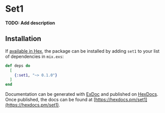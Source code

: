 # Set1

**TODO: Add description**

## Installation

If [available in Hex](https://hex.pm/docs/publish), the package can be installed
by adding `set1` to your list of dependencies in `mix.exs`:

```elixir
def deps do
  [
    {:set1, "~> 0.1.0"}
  ]
end
```

Documentation can be generated with [ExDoc](https://github.com/elixir-lang/ex_doc)
and published on [HexDocs](https://hexdocs.pm). Once published, the docs can
be found at [https://hexdocs.pm/set1](https://hexdocs.pm/set1).

